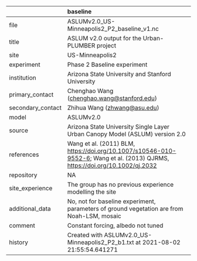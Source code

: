 |                   | baseline                                                                                                                     |
|:------------------|:-----------------------------------------------------------------------------------------------------------------------------|
| file              | ASLUMv2.0_US-Minneapolis2_P2_baseline_v1.nc                                                                                  |
| title             | ASLUM v2.0 output for the Urban-PLUMBER project                                                                              |
| site              | US-Minneapolis2                                                                                                              |
| experiment        | Phase 2 Baseline experiment                                                                                                  |
| institution       | Arizona State University and Stanford University                                                                             |
| primary_contact   | Chenghao Wang (chenghao.wang@stanford.edu)                                                                                   |
| secondary_contact | Zhihua Wang (zhwang@asu.edu)                                                                                                 |
| model             | ASLUMv2.0                                                                                                                    |
| source            | Arizona State University Single Layer Urban Canopy Model (ASLUM) version 2.0                                                 |
| references        | Wang et al. (2011) BLM, https://doi.org/10.1007/s10546-010-9552-6; Wang et al. (2013) QJRMS, https://doi.org/10.1002/qj.2032 |
| repository        | NA                                                                                                                           |
| site_experience   | The group has no previous experience modelling the site                                                                      |
| additional_data   | No, not for baseline experiment, parameters of ground vegetation are from Noah-LSM, mosaic                                   |
| comment           | Constant forcing, albedo not tuned                                                                                           |
| history           | Created with ASLUMv2.0_US-Minneapolis2_P2_b1.txt at 2021-08-02 21:55:54.641271                                               |

